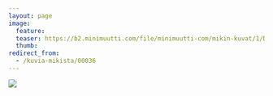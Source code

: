 ```yaml
---
layout: page
image:
  feature:
  teaser: https://b2.minimuutti.com/file/minimuutti-com/mikin-kuvat/1/DSC19462-245px.jpg
  thumb:
redirect_from:
  - /kuvia-mikista/00036
---
```


[![](https://b2.minimuutti.com/file/minimuutti-com/mikin-kuvat/1/DSC19462-800px.jpg)](https://dl.dropboxusercontent.com/sh/ea1wtnz7z734o12/AAC4ojU_0j0x2NgFPjqrUSFMa/mikin-kuvat/1/DSC19462.JPG)
